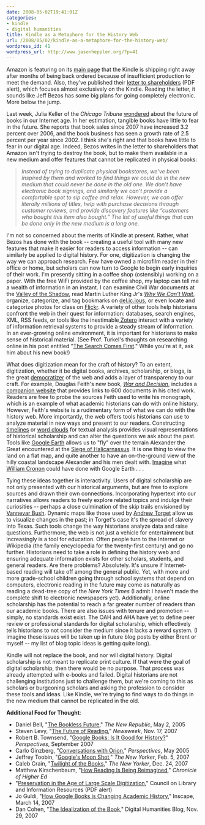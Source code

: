 ```yaml
---
date: 2008-05-02T19:41:01Z
categories:
- kindle
- digital humanities
title: Kindle as a Metaphore for the History Web
url: /2008/05/02/kindle-as-a-metaphore-for-the-history-web/
wordpress_id: 41
wordpress_url: http://www.jasonheppler.org/?p=41
---
```


Amazon is featuring on its <a href="http://www.amazon.com/">main  page</a> that the Kindle is shipping right away after months of being  back ordered because of insufficient production to meet the demand.  Also, they’ve published their <a href="http://g-ecx.images-amazon.com/images/G/01/digital/fiona/general/2007letter.pdf">letter  to shareholders</a> (PDF alert), which focuses almost exclusively on  the Kindle. Reading the letter, it sounds like Jeff Bezos has some big  plans for going completely electronic.  More below the jump.

Last week, Julia Keller of the <em>Chicago Tribune</em> <a href="http://www.chicagotribune.com/features/lifestyle/chi-0420_bookfutureapr20,0,7892327.column">wondered</a> about the future of books in our Internet age. In her estimation,  tangible books have little to fear in the future. She reports that  book sales since 2007 have increased 3.2 percent over 2006, and the book  business has seen a growth rate of 2.5 percent per year since 2002. I think she's right and that books have little to fear in our digital age. Indeed, Bezos writes in the letter to shareholders that Amazon isn't  trying to destroy the book, but to make them available in a new medium  and offer features that cannot be replicated in physical books:
<blockquote><em>Instead of trying to duplicate  physical bookstores, we’ve been inspired by them and worked to find  things we could do in the new medium that could never be done in the old  one. We don’t have electronic book signings, and similarly we can’t  provide a comfortable spot to sip coffee and relax. However, we can  offer literally millions of titles, help with purchase decisions through  customer reviews, and provide discovery features like “customers who  bought this item also bought.” The list of useful things that can be  done only in the new medium is a long one.</em></blockquote>
I'm not so concerned about the merits of Kindle at  present.  Rather, what Bezos has done with the book -- creating a useful  tool with many new features that make it easier for readers to access  information -- can similarly be applied to digital history.  For one,  digitization is changing the way we can approach research.  Few have  owned a microfilm reader in their office or home, but scholars can now  turn to Google to begin early inquiries of their work.  I'm presently  sitting in a coffee shop (ostensibly) working on a paper.  With the free  WiFi provided by the coffee shop, my laptop can tell me a wealth of  information in an instant.  I can examine Civil War documents at the <a href="http://valley.vcdh.virginia.edu/">Valley of the Shadow</a>,  read Martin Luther King Jr's <a href="http://books.google.com/books?id=ybwUfb7CSVcC&amp;printsec=frontcover&amp;dq=subject:%22+Political+Science+%22&amp;lr=&amp;as_brr=3&amp;rview=1&amp;sig=pcMvJKDpvfvnPvDdhs2PED58PAE"><em>Why  We Can't Wait</em></a>, organize, categorize, and tag bookmarks on <a href="http://del.icio.us/">del.ic.ious</a>,  or even locate and categorize photos for class on <a href="http://www.flickr.com/">Flickr</a>.   A variety of other tools help historians confront the web in their  quest for information: databases, search engines, XML, RSS feeds, or  tools like the inestimable<a href="http://www.zotero.org/"> Zotero</a> interact with a variety of  information retrieval systems to provide a steady stream of  information.  In an ever-growing online environment, it is important for  historians to make sense of historical material.  (See Prof. Turkel's  thoughts on researching online in his post entitled "<a href="http://digitalhistoryhacks.blogspot.com/2008/01/search-comes-first.html">The  Search Comes First</a>."  While you're at it, ask him about his new  book!)

What does digitization mean for the craft of  history?  To an extent, digitization, whether it be digital books,  archives, scholarship, or blogs, is the great <a href="http://chnm.gmu.edu/resources/essays/d/42">democratizer</a> of  the web and adds a layer of transparency to our craft.  For example,  Douglas Feith's new book, <a href="http://www.waranddecision.com/"><em>War and Decision</em></a>,  includes a <a href="http://www.waranddecision.com/">companion website</a> that  provides links to 600 documents in his cited work.  Readers are free to  probe the sources Feith used to write his monograph, which is an example  of what academic historians can do with online history. However,  Feith's website is a rudimentary form of what we can do with the history  web.  More importantly, the web offers tools historians can use to  analyze material in new ways and present to our readers.   Constructing <a href="http://simile.mit.edu/timeline/">timelines</a> or <a href="http://en.wikipedia.org/wiki/Tag_cloud">word clouds</a> for  textual analysis provides visual representations of historical  scholarship and can alter the questions we ask about the past.  Tools  like <a href="http://earth.google.com/">Google Earth</a> allows us to "fly"  over the terrain Alexander the Great encountered at the <a href="http://en.wikipedia.org/wiki/Halicarnassus">Siege of  Halicarnassus</a>.  It is one thing to view the land on a flat map, and  quite another to have an on-the-ground view of the hilly coastal  landscape Alexander and his men dealt with.  <a href="http://digitalhistoryhacks.blogspot.com/2006/09/natures-metropolis-and-its-hinterland.html">Imagine</a> what <a href="http://www.williamcronon.net/">William Cronon</a> could have  done with Google Earth . . .

Tying these ideas together is interactivity.    Users of digital scholarship are not only presented with our historical  arguments, but are free to explore sources and drawn their own  connections.  Incorporating hypertext into our narratives allows readers  to freely explore related topics and indulge their curiosities --  perhaps a close culmination of the skip trails envisioned by <a href="http://www.theatlantic.com/doc/194507/bush">Vannevar Bush</a>.   Dynamic maps like those used by <a href="http://www.texasslaveryproject.org/">Andrew Torget</a> allow  us to visualize changes in the past; in Torget's case it's the spread of  slavery into Texas.  Such tools change the way historians analyze data  and raise questions.  Furthermore, the web is not just a vehicle for  entertainment but increasingly is a tool for education.  Often people  turn to the Internet or Wikipedia (the family encyclopedia for the  twenty-first century) and go no further.  Historians need to take a role  in defining the history web and ensuring adequate information exists  for other scholars, students, and general readers.  Are there problems?   Absolutely.  It's unsure if Internet-based reading will take off among  the general public.  Yet, with more and more grade-school children going  through school systems that depend on computers, electronic reading in  the future may come as naturally as reading a dead-tree copy of the <em>New  York Times</em> (I admit I haven't made the complete shift to electronic  newspapers yet).  Additionally, online scholarship has the potential to  reach a far greater number of readers than our academic books.  There  are also issues with tenure and promotion -- simply, no standards exist  exist.  The OAH and AHA have yet to define peer review or professional  standards for digital scholarship, which effectively tells historians to  not consider the medium since it lacks a reward system.  (I imagine  these issues will be taken up in future blog posts by either Brent or  myself -- my list of blog topic ideas is getting quite long).

Kindle will not replace the book, and nor will  digital history.  Digital scholarship is not meant to replicate print  culture. If that were the goal of digital scholarship, then there would  be no purpose.  That process was already attempted with e-books and  failed.  Digital historians are not challenging institutions just to  challenge them, but we're coming to this as scholars or burgeoning  scholars and asking the profession to consider these tools and ideas.   Like Kindle, we're trying to find ways to do things in the new medium  that cannot be replicated in the old.

<strong>Additional Food for Thought</strong>:
<ul>
	<li> Daniel Bell, "<a href="http://chnm.gmu.edu/resources/essays/d/28">The Bookless Future</a>,"  <em>The New Republic</em>, May 2, 2005</li>
	<li>Steven Levy, "<a href="http://www.newsweek.com/id/70983/page/1">The Future of Reading</a>,"  <em>Newsweek</em>, Nov. 17, 2007</li>
	<li>Robert B. Townsend, "<a href="http://www.historians.org/perspectives/issues/2007/0709/0709vie1.cfm">Google  Books: Is It Good for History?</a>" <em>Perspectives</em>, September 2007</li>
	<li>Carlo Ginzberg, "<a href="http://www.historians.org/perspectives/issues/2005/0505/0505arc1.cfm">Conversations  with Orion</a>," <em>Perspectives</em>, May 2005</li>
	<li>Jeffrey Toobin, "<a href="http://www.newyorker.com/reporting/2007/02/05/070205fa_fact_toobin">Google's  Moon Shot</a>," <em>The New Yorker</em>, Feb. 5, 2007</li>
	<li>Caleb Crain, "<a href="http://www.newyorker.com/arts/critics/atlarge/2007/12/24/071224crat_atlarge_crain">Twilight  of the Books</a>," <em>The New Yorker</em>, Dec. 24, 2007</li>
	<li>Matthew Kirschenbaum, "<a href="http://chronicle.com/weekly/v54/i15/15b00102.htm">How Reading  Is Being Reimagined</a>," <em>Chronicle of Higher Ed</em></li>
	<li><em> </em>"<a href="http://www.clir.org/pubs/reports/pub141/pub141.pdf">Preservation  in the Age of Large Scale Digitization</a>," Council on Library and  Information Resources (PDF alert)</li>
	<li>Jo Guldi, "<a href="http://landscape.blogspot.com/2007/03/how-google-books-is-changing-academic.html">How  Google Books is Changing Academic History</a>," Inscape, March 14, 2007</li>
	<li>Dan Cohen, "<a href="http://www.dancohen.org/2007/11/29/the-idealization-of-the-book/">The  Idealization of the Book</a>," Digital Humanities Blog, Nov. 29, 2007</li>
</ul>
